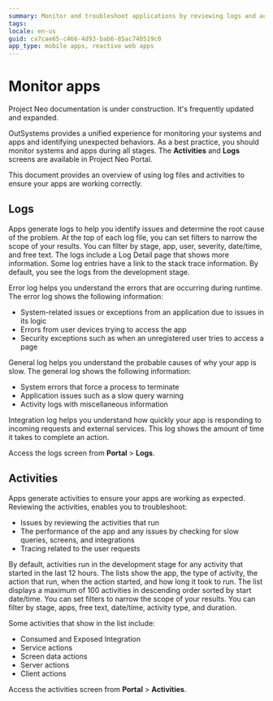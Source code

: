 ```yaml
---
summary: Monitor and troubleshoot applications by reviewing logs and activities.
tags: 
locale: en-us
guid: ca7cae65-c466-4d93-bab6-85ac740519c0
app_type: mobile apps, reactive web apps
---
```


# Monitor apps

<div class="info" markdown="1">

Project Neo documentation is under construction. It's frequently updated and expanded.

</div>

OutSystems provides a unified experience for monitoring your systems and apps and identifying unexpected behaviors. As a best practice, you should monitor systems and apps during all stages. The **Activities** and **Logs** screens are available in Project Neo Portal.

This document provides an overview of using log files and activities to ensure your apps are working correctly. 

## Logs

Apps generate logs to help you identify issues and determine the root cause of the problem. At the top of each log file, you can set filters to narrow the scope of your results. You can filter by stage, app, user, severity, date/time, and free text. The logs include a Log Detail page that shows more information. Some log entries have a link to the stack trace information. By default, you see the logs from the development stage.

Error log helps you understand the errors that are occurring during runtime. The error log shows the following information:

* System-related issues or exceptions from an application due to issues in its logic
* Errors from user devices trying to access the app
* Security exceptions such as when an unregistered user tries to access a page

General log helps you understand the probable causes of why your app is slow. The general log  shows the following information:

* System errors that force a process to terminate
* Application issues such as a slow query warning
* Activity logs with miscellaneous information

Integration log helps you understand how quickly your app is responding to incoming requests and external services. This log shows the amount of time it takes to complete an action.

<div class="info" markdown="1">

Access the logs screen from **Portal** > **Logs**.

</div>

## Activities

Apps generate activities to ensure your apps are working as expected. Reviewing the activities, enables you to troubleshoot:
 
* Issues by reviewing the activities that run
* The performance of the app and any issues by checking for slow queries, screens, and integrations
* Tracing related to the user requests

By default, activities run in the development stage for any activity that started in the last 12 hours. The lists show the app, the type of activity, the action that run, when the action started, and how long it took to run. The list displays a maximum of 100 activities in descending order sorted by start date/time. You can set filters to narrow the scope of your results. You can filter by stage, apps, free text, date/time, activity type, and duration.

Some activities that show in the list include: 

* Consumed and Exposed Integration
* Service actions
* Screen data actions
* Server actions
* Client actions

<div class="info" markdown="1">

Access the activities screen from **Portal** > **Activities**.

</div>
